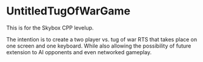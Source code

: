 # UntitledTugOfWarGame

This is for the Skybox CPP levelup.

The intention is to create a two player vs. tug of war RTS that takes place on one screen and one keyboard. While
also allowing the possibility of future extension to AI opponents and even networked gameplay.
